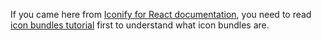 If you came here from [Iconify for React documentation](/implementations/react/index.md), you need to read [icon bundles tutorial](./index.md) first to understand what icon bundles are.
